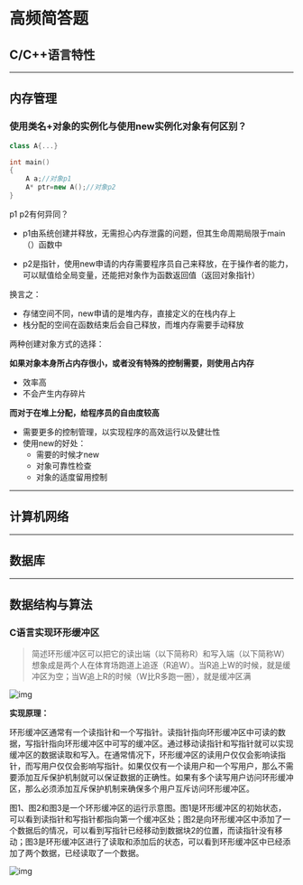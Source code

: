 # 高频简答题

## C/C++语言特性























---



## 内存管理

### 使用类名+对象的实例化与使用new实例化对象有何区别？

```c++
class A{...}

int main()
{
    A a;//对象p1
    A* ptr=new A();//对象p2
}
```

p1 p2有何异同？

- p1由系统创建并释放，无需担心内存泄露的问题，但其生命周期局限于main（）函数中

- p2是指针，使用new申请的内存需要程序员自己来释放，在于操作者的能力，可以赋值给全局变量，还能把对象作为函数返回值（返回对象指针）

换言之：

- 存储空间不同，new申请的是堆内存，直接定义的在栈内存上
- 栈分配的空间在函数结束后会自己释放，而堆内存需要手动释放

两种创建对象方式的选择：

**如果对象本身所占内存很小，或者没有特殊的控制需要，则使用占内存**

- 效率高
- 不会产生内存碎片

**而对于在堆上分配，给程序员的自由度较高**

- 需要更多的控制管理，以实现程序的高效运行以及健壮性
- 使用new的好处：
  - 需要的时候才new
  - 对象可靠性检查
  - 对象的适度留用控制













---



## 计算机网络

















---

## 数据库



















----

## 数据结构与算法

### C语言实现环形缓冲区

> 简述环形缓冲区可以把它的读出端（以下简称R）和写入端（以下简称W）想象成是两个人在体育场跑道上追逐（R追W）。当R追上W的时候，就是缓冲区为空；当W追上R的时候（W比R多跑一圈），就是缓冲区满

![img](https://yzw-0608-1301840939.cos.ap-chengdu.myqcloud.com/undefined/202203/16/100542-733191.jpeg)

**实现原理：**

环形缓冲区通常有一个读指针和一个写指针。读指针指向环形缓冲区中可读的数据，写指针指向环形缓冲区中可写的缓冲区。通过移动读指针和写指针就可以实现缓冲区的数据读取和写入。在通常情况下，环形缓冲区的读用户仅仅会影响读指针，而写用户仅仅会影响写指针。如果仅仅有一个读用户和一个写用户，那么不需要添加互斥保护机制就可以保证数据的正确性。如果有多个读写用户访问环形缓冲区，那么必须添加互斥保护机制来确保多个用户互斥访问环形缓冲区。

图1、图2和图3是一个环形缓冲区的运行示意图。图1是环形缓冲区的初始状态，可以看到读指针和写指针都指向第一个缓冲区处；图2是向环形缓冲区中添加了一个数据后的情况，可以看到写指针已经移动到数据块2的位置，而读指针没有移动；图3是环形缓冲区进行了读取和添加后的状态，可以看到环形缓冲区中已经添加了两个数据，已经读取了一个数据。

![img](https://img-blog.csdn.net/20180102110716771?watermark/2/text/aHR0cDovL2Jsb2cuY3Nkbi5uZXQvcXFfMjkyMTQyNDk=/font/5a6L5L2T/fontsize/400/fill/I0JBQkFCMA==/dissolve/70/gravity/SouthEast)

